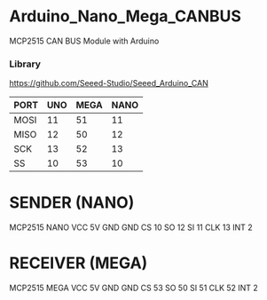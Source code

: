 # Arduino_Nano_Mega_CANBUS

MCP2515 CAN BUS Module with Arduino

### Library
https://github.com/Seeed-Studio/Seeed_Arduino_CAN

| PORT  | UNO  | MEGA | NANO |
| ----- | ---- | ---- | ---- |
|  MOSI |  11  |  51  |  11  |
|  MISO |  12  |  50  |  12  |
|  SCK  |  13  |  52  |  13  |
|  SS   |  10  |  53  |  10  |

# SENDER (NANO)

MCP2515  NANO
  VCC     5V
  GND     GND
  CS      10
  SO      12
  SI      11
  CLK     13
  INT     2

# RECEIVER (MEGA)

MCP2515  MEGA
  VCC     5V
  GND     GND
  CS      53
  SO      50
  SI      51
  CLK     52
  INT     2
